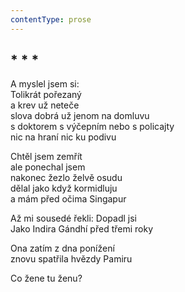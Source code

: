 ```yaml
---
contentType: prose
---
```


## \* \* \*

A myslel jsem si:  
Tolikrát pořezaný  
a krev už neteče  
slova dobrá už jenom na domluvu  
s doktorem s výčepním nebo s policajty  
nic na hraní nic ku podivu

Chtěl jsem zemřít  
ale ponechal jsem  
nakonec žezlo želvě osudu  
dělal jako když kormidluju  
a mám před očima Singapur

Až mi sousedé řekli: Dopadl jsi  
Jako Indira Gándhí před třemi roky

Ona zatím z dna ponížení  
znovu spatřila hvězdy Pamiru

Co žene tu ženu?
